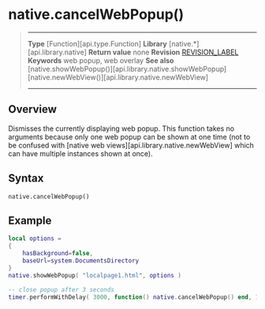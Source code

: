 
# native.cancelWebPopup()

> --------------------- ------------------------------------------------------------------------------------------
> __Type__              [Function][api.type.Function]
> __Library__           [native.*][api.library.native]
> __Return value__      none
> __Revision__          [REVISION_LABEL](REVISION_URL)
> __Keywords__          web popup, web overlay
> __See also__          [native.showWebPopup()][api.library.native.showWebPopup]
>								[native.newWebView()][api.library.native.newWebView]
> --------------------- ------------------------------------------------------------------------------------------


## Overview

Dismisses the currently displaying web popup. This function takes no arguments because only one web popup can be shown at one time (not to be confused with [native web views][api.library.native.newWebView] which can have multiple instances shown at once).


## Syntax

	native.cancelWebPopup()


## Example

`````lua
local options =
{
	hasBackground=false,
	baseUrl=system.DocumentsDirectory
}
native.showWebPopup( "localpage1.html", options )

-- close popup after 3 seconds
timer.performWithDelay( 3000, function() native.cancelWebPopup() end, 1 )
`````
